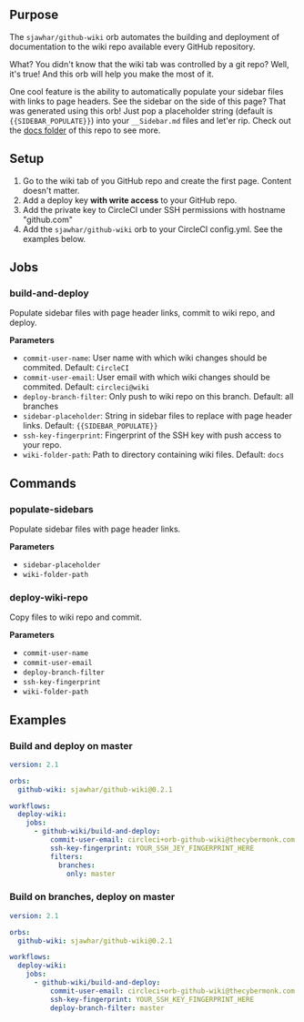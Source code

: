 ## Purpose
The `sjawhar/github-wiki` orb automates the building and deployment of documentation to the wiki repo available every GitHub repository.

What? You didn't know that the wiki tab was controlled by a git repo? Well, it's true! And this orb will help you make the most of it.

One cool feature is the ability to automatically populate your sidebar files with links to page headers. See the sidebar on the side of this page? That was generated using this orb! Just pop a placeholder string (default is `{{SIDEBAR_POPULATE}}`) into your `__Sidebar.md` files and let'er rip. Check out the [docs folder](../tree/master/docs) of this repo to see more.

## Setup
1. Go to the wiki tab of you GitHub repo and create the first page. Content doesn't matter.
2. Add a deploy key **with write access** to your GitHub repo.
3. Add the private key to CircleCI under SSH permissions with hostname "github.com"
4. Add the `sjawhar/github-wiki` orb to your CircleCI config.yml. See the examples below.

## Jobs
### build-and-deploy
Populate sidebar files with page header links, commit to wiki repo, and deploy.

**Parameters**
* `commit-user-name`: User name with which wiki changes should be commited. Default: `CircleCI`
* `commit-user-email`: User email with which wiki changes should be commited. Default: `circleci@wiki`
* `deploy-branch-filter`: Only push to wiki repo on this branch. Default: all branches
* `sidebar-placeholder`: String in sidebar files to replace with page header links. Default: `{{SIDEBAR_POPULATE}}`
* `ssh-key-fingerprint`: Fingerprint of the SSH key with push access to your repo.
* `wiki-folder-path`: Path to directory containing wiki files. Default: `docs`

## Commands
### populate-sidebars
Populate sidebar files with page header links.

**Parameters**
* `sidebar-placeholder`
* `wiki-folder-path`

### deploy-wiki-repo
Copy files to wiki repo and commit.

**Parameters**
* `commit-user-name`
* `commit-user-email`
* `deploy-branch-filter`
* `ssh-key-fingerprint`
* `wiki-folder-path`

## Examples
### Build and deploy on master
```yaml
version: 2.1

orbs:
  github-wiki: sjawhar/github-wiki@0.2.1

workflows:
  deploy-wiki:
    jobs:
      - github-wiki/build-and-deploy:
          commit-user-email: circleci+orb-github-wiki@thecybermonk.com
          ssh-key-fingerprint: YOUR_SSH_JEY_FINGERPRINT_HERE
          filters:
            branches:
              only: master
```

### Build on branches, deploy on master
```yaml
version: 2.1

orbs:
  github-wiki: sjawhar/github-wiki@0.2.1

workflows:
  deploy-wiki:
    jobs:
      - github-wiki/build-and-deploy:
          commit-user-email: circleci+orb-github-wiki@thecybermonk.com
          ssh-key-fingerprint: YOUR_SSH_KEY_FINGERPRINT_HERE
          deploy-branch-filter: master
```
